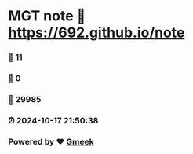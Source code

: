 # MGT note :link: https://692.github.io/note 
### :page_facing_up: [11](https://692.github.io/note/tag.html) 
### :speech_balloon: 0 
### :hibiscus: 29985 
### :alarm_clock: 2024-10-17 21:50:38 
### Powered by :heart: [Gmeek](https://github.com/Meekdai/Gmeek)
